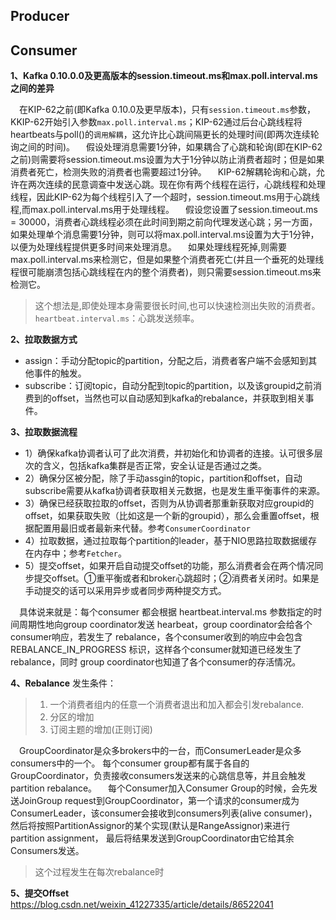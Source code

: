 ## Producer


## Consumer
**1、Kafka 0.10.0.0及更高版本的session.timeout.ms和max.poll.interval.ms之间的差异**

&emsp;在KIP-62之前(即Kafka 0.10.0及更早版本)，只有`session.timeout.ms`参数，KKIP-62开始引入参数`max.poll.interval.ms`；KIP-62通过后台心跳线程将heartbeats与poll()的`调用解耦`，这允许比心跳间隔更长的处理时间(即两次连续轮询之间的时间)。
&emsp;假设处理消息需要1分钟，如果耦合了心跳和轮询(即在KIP-62之前)则需要将session.timeout.ms设置为大于1分钟以防止消费者超时；但是如果消费者死亡，检测失败的消费者也需要超过1分钟。
&emsp;KIP-62解耦轮询和心跳，允许在两次连续的民意调查中发送心跳。现在你有两个线程在运行，心跳线程和处理线程，因此KIP-62为每个线程引入了一个超时，session.timeout.ms用于心跳线程,而max.poll.interval.ms用于处理线程。
&emsp;假设您设置了session.timeout.ms = 30000，消费者心跳线程必须在此时间到期之前向代理发送心跳；另一方面，如果处理单个消息需要1分钟，则可以将max.poll.interval.ms设置为大于1分钟，以便为处理线程提供更多时间来处理消息。
&emsp;如果处理线程死掉,则需要max.poll.interval.ms来检测它，但是如果整个消费者死亡(并且一个垂死的处理线程很可能崩溃包括心跳线程在内的整个消费者)，则只需要session.timeout.ms来检测它。
> 这个想法是,即使处理本身需要很长时间,也可以快速检测出失败的消费者。
> `heartbeat.interval.ms`：心跳发送频率。

**2、拉取数据方式**
- assign：手动分配topic的partition，分配之后，消费者客户端不会感知到其他事件的触发。
- subscribe：订阅topic，自动分配到topic的partition，以及该groupid之前消费到的offset，当然也可以自动感知到kafka的rebalance，并获取到相关事件。

**3、拉取数据流程**
- 1）确保kafka协调者认可了此次消费，并初始化和协调者的连接。认可很多层次的含义，包括kafka集群是否正常，安全认证是否通过之类。
- 2）确保分区被分配，除了手动assgin的topic，partition和offset，自动subscribe需要从kafka协调者获取相关元数据，也是发生重平衡事件的来源。
- 3）确保已经获取拉取的offset，否则为从协调者那重新获取对应groupid的offset，如果获取失败（比如这是一个新的groupid），那么会重置offset，根据配置用最旧或者最新来代替。参考`ConsumerCoordinator`
- 4）拉取数据，通过拉取每个partition的leader，基于NIO思路拉取数据缓存在内存中；参考`Fetcher`。
- 5）提交offset，如果开启自动提交offset的功能，那么消费者会在两个情况同步提交offset。①重平衡或者和broker心跳超时；②消费者关闭时。如果是手动提交的话可以采用异步或者同步两种提交方式。

&emsp;具体说来就是：每个consumer 都会根据 heartbeat.interval.ms 参数指定的时间周期性地向group coordinator发送 hearbeat，group coordinator会给各个consumer响应，若发生了 rebalance，各个consumer收到的响应中会包含 REBALANCE_IN_PROGRESS 标识，这样各个consumer就知道已经发生了rebalance，同时 group coordinator也知道了各个consumer的存活情况。

**4、Rebalance**
发生条件：
> 1) 一个消费者组内的任意一个消费者退出和加入都会引发rebalance.
> 2) 分区的增加
> 3) 订阅主题的增加(正则订阅)

&emsp;GroupCoordinator是众多brokers中的一台，而ConsumerLeader是众多consumers中的一个。
每个consumer group都有属于各自的GroupCoordinator，负责接收consumers发送来的心跳信息等，并且会触发partition rebalance。
&emsp;每个Consumer加入Consumer Group的时候，会先发送JoinGroup request到GroupCoordinator，第一个请求的consumer成为ConsumerLeader，该consumer会接收到consumers列表(alive consumer)，然后将按照PartitionAssignor的某个实现(默认是RangeAssignor)来进行 partition assignment， 最后将结果发送到GroupCoordinator由它给其余Consumers发送。
> 这个过程发生在每次rebalance时

**5、提交Offset**
https://blog.csdn.net/weixin_41227335/article/details/86522041
